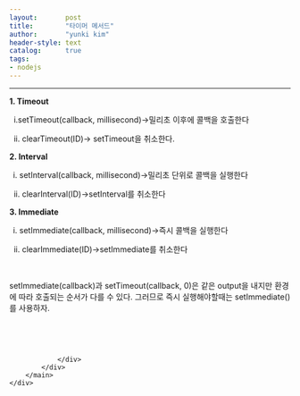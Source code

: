 ```yaml
---
layout:       post
title:        "타이머 메서드"
author:       "yunki kim"
header-style: text
catalog:      true
tags: 
- nodejs
---
```


<head></head>
<body id="tt-body-page" class="">
<div id="wrap" class="wrap-right">
    <div id="container">
        <main class="main ">
            <div class="area-main">
                <div class="area-view">
                    <div class="article-header"></div>
                    <hr>
                    <div class="article-view">
                        <div class="contents_style">
                            <p><b>1. Timeout</b></p>
<p>&nbsp; i.setTimeout(callback, millisecond)-&gt;밀리초 이후에 콜백을 호출한다</p>
<p>&nbsp; ii. clearTimeout(ID)-&gt; setTimeout을 취소한다.</p>
<p><b>2. Interval</b></p>
<p><b>&nbsp;&nbsp;</b>i. setInterval(callback, millisecond)-&gt;밀리초 단위로 콜백을 실행한다</p>
<p>&nbsp; ii. clearInterval(ID)-&gt;setInterval를 취소한다</p>
<p><b>3. Immediate</b></p>
<p><b>&nbsp;&nbsp;</b>i. setImmediate(callback, millisecond)-&gt;즉시 콜백을 실행한다</p>
<p>&nbsp; ii. clearImmediate(ID)-&gt;setImmediate를 취소한다</p>
<p>&nbsp;</p>
<p>setImmediate(callback)과 setTimeout(callback, 0)은 같은 output을 내지만 환경에 따라 호출되는 순서가 다를 수 있다. 그러므로 즉시 실행해야할때는 setImmediate()를 사용하자.</p>
<p>&nbsp;</p>
                        </div>
                        <br>
                        <div class="tags"></div>
                    </div>
                    
                </div>
            </div>
        </main>
    </div>
</div>


</body>